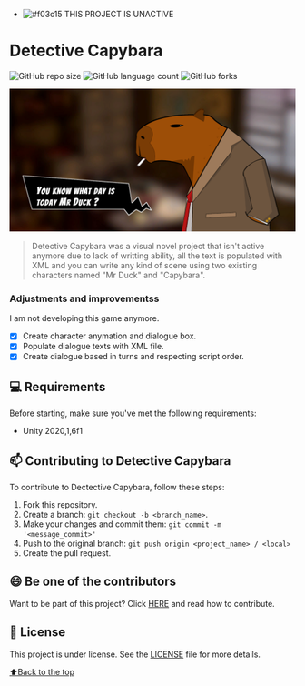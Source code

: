 - ![#f03c15](https://via.placeholder.com/15/f03c15/000000?text=+) THIS PROJECT IS UNACTIVE

# Detective Capybara
<!---Esses são exemplos. Veja https://shields.io para outras pessoas ou para personalizar este conjunto de escudos. Você pode querer incluir dependências, status do projeto e informações de licença aqui--->


![GitHub repo size](https://img.shields.io/github/repo-size/iuricode/README-template?style=for-the-badge)
![GitHub language count](https://img.shields.io/github/languages/count/iuricode/README-template?style=for-the-badge)
![GitHub forks](https://img.shields.io/github/forks/iuricode/README-template?style=for-the-badge)

<img src="sc_1_capy.png" alt="exemplo imagem">

> Detective Capybara was a visual novel project that isn't active anymore due to lack of writting ability, all the text is populated with XML and you can write any kind of scene using two existing characters named "Mr Duck" and "Capybara".
> 
### Adjustments and improvementss

I am not developing this game anymore.

- [x] Create character anymation and dialogue box.
- [x] Populate dialogue texts with XML file.
- [x] Create dialogue based in turns and respecting script order.

## 💻 Requirements

Before starting, make sure you've met the following requirements:
* Unity 2020,1,6f1


## 📫 Contributing to Detective Capybara

To contribute to Dectective Capybara, follow these steps:

1. Fork this repository.
2. Create a branch: `git checkout -b <branch_name>`.
3. Make your changes and commit them: `git commit -m '<message_commit>'`
4. Push to the original branch: `git push origin <project_name> / <local>`
5. Create the pull request.



## 😄 Be one of the contributors<br>

Want to be part of this project? Click [HERE](CONTRIBUTING.md) and read how to contribute.

## 📝 License

This project is under license. See the [LICENSE](CC-BY-4.0) file for more details.

[⬆Back to the top](#DetectiveCapybara)<br>
